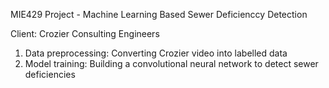 MIE429 Project - Machine Learning Based Sewer Deficienccy Detection

Client: Crozier Consulting Engineers

1. Data preprocessing: Converting Crozier video into labelled data
2. Model training: Building a convolutional neural network to detect sewer deficiencies
